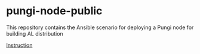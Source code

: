# pungi-node-public
This repository contains the Ansible scenario for deploying a Pungi node for building AL distribution

[Instruction](https://wiki.almalinux.org/development/Build-AL-distribution.html)
